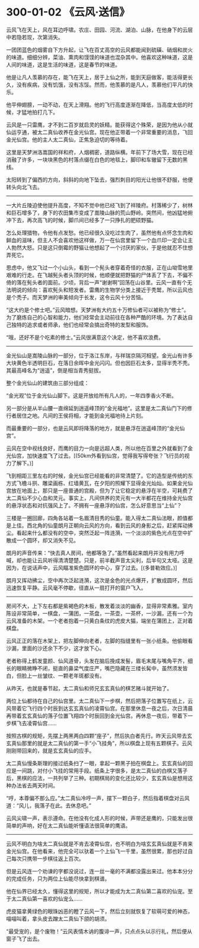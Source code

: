 # 300-01-02 《云风·送信》

云风飞在天上，风在耳边呼啸。农庄、田园、河流、湖泊、山脉，在他身下的云层中若隐若现，次第消失。

一团团蓝色的烟雾自下方升起，让飞在百丈高空的云风都能闻到硫磺、硝烟和炭火的味道。细细分辨，菜油、熏肉和馍馍的味道也混杂其中。他喜欢这种味道，这是人间的味道，这是生活的味道，这是春节的味道。

他是让凡人羡慕的存在，能飞在天上，居于上仙之所，能到天庭做客，能活得更长久，没有疾病，没有饥饿，没有冻馁。然而，他羡慕的是凡人，羡慕他们平凡的快乐。

他平伸翅膀，一动不动，在天上滑翔。他的飞行高度逐渐在降低，当高度太低的时候，才猛地拍打几下。

云风是一只雷鹰，才不到二百岁就启灵的妖精。能获得这个殊荣，是因为他从小就仙运亨通，被太二真仙收养在金光仙宫。现在他正带着一个非常重要的消息，飞回金光仙宫。他的主人太二真仙，正焦急迫切的等待着。

这里是天梦洲洛嵩国的祥和府，人烟稠密，道路纵横。年前下了场大雪，现在已经消融了许多，一块块黑色的村落点缀在白色的地毯上，脚印和车辙留下无数的黑线。

太阳转到了偏西的方向，斜斜的向地下坠去，强烈刺目的阳光让他很不舒服，他便转头向北飞去。

***

一大片丘陵迫使他提升高度，不知不觉中他已经飞到了祥陵府。村落稀少了，树林和巨石增多了，身下的农田集市变成了嵩陵山脉的荒山野岭。突然间，他凶猛地俯冲下去，再次高飞的时候，脚爪间已经多了一只挣扎的肥硕野猫。

怎么处理猎物，令他有点发愁。他已经很久没吃过生肉了，虽然他有点怀念生肉和鲜血的滋味，但主人不会喜欢他这样做，万一在仙宫里留下一个血爪印一定会让主人勃然大怒。只是这只倒霉的野猫让他想起了一个讨厌的家伙，于是他就忍不住想弄死它。

思虑中，他又飞过一个小山头，看到一个髡头者穿着奇怪的衣服，正在山坳雪地里艰难的行走。在飞越髡头者头顶的时候，他顺便就把野猫的尸体丢了下去，不偏不倚的落在髡头者的面前。少顷，背后一声“谢谢啊”回荡在山谷里。云风一直有个无法明说的倾向：喜欢髡头和短发者。雷鹰的生物学分类上接近于秃鹫，所以云风也是个秃子。而天梦洲的审美倾向于长发，这令云风十分苦恼。

“这大约是个修士吧。”云风暗想。天梦洲有大约五十万修仙者可以被称为“修士”。为了磨炼自己的心智和能力，他们经常会主动前往在各种严酷的环境。为了表达自己独特的追求或者师承，他们也经常会搞出奇特的发型和服饰。

“哦，还好不是个吃素的修士。”云风很满意这个决定，他不喜欢浪费。

***

金光仙山是嵩陵山脉的一部分，位于洛江东岸，与祥瑞京隔河相望。金光山有许多大块黄色半透明巨石，在落日余晖中金光闪闪。但也因巨石太多，显得半秃不秃。其最高峰名为“逍遥”，倒是相当青秀挺拔。

整个金光仙山的建筑由三部分组成：

“金光观”位于金光仙山脚下。这是开放给所有凡人的，一年四季香火不断。

另一部分是从半山腰一直绵延到逍遥峰顶的“金光福地”。这里是太二真仙门下的修行者居住之地。凡间的王侯将相，才能到金光福地待上片刻。

而最重要的一部分，也是云风即将降落的地方，就是悬浮在逍遥峰顶的“金光仙宫”。

云风在空中视线良好，而鹰的目力一向是远超人类，所以他在百里之外就看到了金光仙宫，加快速度飞了过去。[(50km外看到仙宫，觉得我写得夸张？飞行员的视力了解下。)]

飞到相距三里左右的时候，金光仙宫已经能看的非常清楚了。它的造型是传统的东方式飞檐斗拱、雕梁画栋、红墙黄瓦，在夕阳的照耀下显得金光灿灿。如果金光仙宫放在地面上，那只是一座普通的宫殿，但为了让它稳定的悬浮在半空，可耗费了太二真仙不少心血和灵元。事实上，凡间供养的灵元有一大半都花在维持金光仙宫的悬浮状态和对抗强风上了。不拥有一座悬浮的仙宫，怎么好意思当“上仙”？

三楼是一圈回廊，四角各站着一名眉清目秀的仙童。能入得太二真仙法眼，颜值都是上佳。西北角的仙童朗月正朝向云风的方向，看到云风的身影之后，赶紧挥动拂尘。看起来什么都没有的空中，突然泛起一阵涟漪，一个淡淡的紫色光点在空中扩散成一个圆环，却又消失不见。

朗月的声音传来：“快去真人房间，他都等急了。”虽然看起来朗月并没有用力呼喊，却也能让云风听得清清楚楚。只是，前半截声音太尖利，后半句又太哑。这是因为，在说话声中，云风瞄准紫色圆环的中心，穿了过去。[(多普勒效应。)]

朗月又挥动拂尘，空中再次泛起涟漪，这次是金色的光点爆开，扩散成圆环，然后迅速恢复平静。云风毫不停歇，径直从一扇打开的窗户飞入。

***

房间不大，上下左右都是紫褐色的木板，散发着淡淡的幽香，显得非常素雅。室内陈设非常简单，一棋盘，一蒲团，一茶盘，一茶壶，一茶杯，一沙漏，还有一个为云风准备的木架。一个老者抱着一只黄白条纹的虎皮大猫，端坐在蒲团上，正对着棋盘。

云风正正的落在木架上，把左脚伸向老者，左脚的指缝里有一张小纸条。他偷眼看沙漏，里面的沙还余下不少，这才放下心。

老者称得上鹤发童颜、仙风道骨，头发在脑后挽成发髻，眉毛末尾与嘴角平齐，细长的眼睛微睁不闭，挺直的鼻梁气度庄严，嘴巴隐藏在三缕长髯中，虽然须发皆白，但脸上一丝皱纹、一颗老年斑都没有。

从昨天，也就是春节起，太二真仙和师兄玄玄真仙的棋艺赌斗就开始了。

两位上仙都待在自己的仙宫里。太二真仙下一步棋，然后把落子位置写在纸上，云风带着它飞行四个时辰到达玄玄真仙的凌霄仙宫。在那里休息一夜之后，次日清晨再带着玄玄真仙的落子位置飞翔四个时辰回到金光仙宫。再休息一夜后，带着下一步棋飞去凌霄仙宫……

按照古棋的规矩，先摆上两黑两白四颗“座子”，然后执白者先行。昨天云风带去玄玄真仙那里的就是太二真仙的第一手“小飞挂角”，所以棋盘上现有五颗棋子。云风刚刚带回来的，就是玄玄真仙的应手。

太二真仙慢条斯理的接过纸条扫了一眼，拿起一颗黑子拍在棋盘上。玄玄真仙的回应是一间跳，对付小飞挂的常用手段。纸条上字很多，是太二真仙的白棋又落子后，黑棋的应法，一共列举了三种。初期棋局的变化还比较少，玄玄真仙是想用这种办法省去两天时间。

“哼，本尊偏不那么应。”太二真仙冷哼一声，摆下一颗白子，然后指着棋盘对云风道：“风儿，我落子在此。去休息吧。”

云风尖啸一声，表示遵命。在他没有化成人形的时候，声带还是鹰的，只能发出很简单的声响，好在太二真仙能听懂语法很简单的鹰语。

***

云风不明白为啥太二真仙就是不肯去凌霄仙宫，也不明白为啥玄玄真仙就是不肯来金光仙宫。在他看来，他完全可以驮着一个上仙飞一千里，虽然很累，那也好过自己每次只携带一步棋往返上百次。

但是云风连一个劝谏的字都没说过，连一丝一毫的不满都没露出来过。他本本分分的完成任务，只为两位上仙能尽快拿到棋谱。

他在仙界已经太久，懂得这里的规矩，所以才能成为太二真仙第二喜欢的仙宠。至于太二真仙第一喜欢的仙宠么……

虎皮猫拿黄绿色的眼珠凶恶的瞪了云风一下，然后立刻就恢复了软萌可爱的神态，喵喵叫着，拿头皮去蹭太二真仙下颌的胡须。

“最受宠的，是个废物！”云风表情木讷的腹诽一声，只点点头以示行礼，然后便从窗子飞了出去。